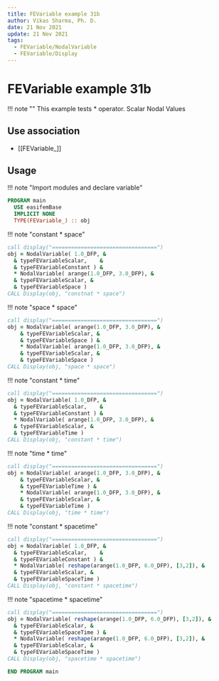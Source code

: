 ```yaml
---
title: FEVariable example 31b
author: Vikas Sharma, Ph. D.
date: 21 Nov 2021
update: 21 Nov 2021
tags:
  - FEVariable/NodalVariable
  - FEVariable/Display
---
```


# FEVariable example 31b

!!! note ""
This example tests * operator. Scalar Nodal Values

## Use association

- [[FEVariable_]]

## Usage

!!! note "Import modules and declare variable"

```fortran
PROGRAM main
  USE easifemBase
  IMPLICIT NONE
  TYPE(FEVariable_) :: obj
```

!!! note "constant * space"

```fortran
call display("=================================")
obj = NodalVariable( 1.0_DFP, &
  & typeFEVariableScalar,    &
  & typeFEVariableConstant ) &
  * NodalVariable( arange(1.0_DFP, 3.0_DFP), &
  & typeFEVariableScalar, &
  & typeFEVariableSpace )
CALL Display(obj, "constnat * space")
```

!!! note "space * space"

```fortran
call display("=================================")
obj = NodalVariable( arange(1.0_DFP, 3.0_DFP), &
    & typeFEVariableScalar, &
    & typeFEVariableSpace ) &
    * NodalVariable( arange(1.0_DFP, 3.0_DFP), &
    & typeFEVariableScalar, &
    & typeFEVariableSpace )
CALL Display(obj, "space * space")
```

!!! note "constant * time"

```fortran
call display("=================================")
obj = NodalVariable( 1.0_DFP, &
  & typeFEVariableScalar,    &
  & typeFEVariableConstant ) &
  * NodalVariable( arange(1.0_DFP, 3.0_DFP), &
  & typeFEVariableScalar, &
  & typeFEVariableTime )
CALL Display(obj, "constant * time")
```

!!! note "time * time"

```fortran
call display("=================================")
obj = NodalVariable( arange(1.0_DFP, 3.0_DFP), &
    & typeFEVariableScalar, &
    & typeFEVariableTime ) &
    * NodalVariable( arange(1.0_DFP, 3.0_DFP), &
    & typeFEVariableScalar, &
    & typeFEVariableTime )
CALL Display(obj, "time * time")
```

!!! note "constant * spacetime"

```fortran
call display("=================================")
obj = NodalVariable( 1.0_DFP, &
  & typeFEVariableScalar,    &
  & typeFEVariableConstant ) &
  * NodalVariable( reshape(arange(1.0_DFP, 6.0_DFP), [3,2]), &
  & typeFEVariableScalar, &
  & typeFEVariableSpaceTime )
CALL Display(obj, "constant * spacetime")
```

!!! note "spacetime * spacetime"

```fortran
call display("=================================")
obj = NodalVariable( reshape(arange(1.0_DFP, 6.0_DFP), [3,2]), &
  & typeFEVariableScalar, &
  & typeFEVariableSpaceTime ) &
  * NodalVariable( reshape(arange(1.0_DFP, 6.0_DFP), [3,2]), &
  & typeFEVariableScalar, &
  & typeFEVariableSpaceTime )
CALL Display(obj, "spacetime * spacetime")
```

```fortran
END PROGRAM main
```
